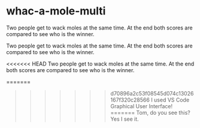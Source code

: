 # whac-a-mole-multi
Two people get to wack moles at the same time. At the end both scores are compared to see who is the winner. 

Two people get to wack moles at the same time. At the end both scores are compared to see who is the winner.

<<<<<<< HEAD
Two people get to wack moles at the same time. At the end both scores are compared to see who is the winner.

=======
>>>>>>> d70896a2c53f08545d074c13026167f320c28566
I used VS Code Graphical User Interface!
=======
Tom, do you see this?  Yes I see it. 

